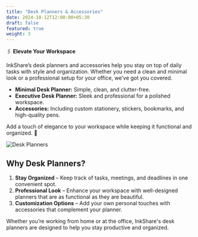 ```yaml
---
title: "Desk Planners & Accessories"
date: 2024-10-12T12:00:00+05:30
draft: false
featured: true
weight: 3
---
```


🖇️ **Elevate Your Workspace**

InkShare’s desk planners and accessories help you stay on top of daily tasks with style and organization. Whether you need a clean and minimal look or a professional setup for your office, we’ve got you covered.

- **Minimal Desk Planner:** Simple, clean, and clutter-free.
- **Executive Desk Planner:** Sleek and professional for a polished workspace.
- **Accessories:** Including custom stationery, stickers, bookmarks, and high-quality pens.

Add a touch of elegance to your workspace while keeping it functional and organized. 💼

<!--more-->

![Desk Planners](/images/desk-planners.png)

## Why Desk Planners?

1. **Stay Organized** – Keep track of tasks, meetings, and deadlines in one convenient spot.
2. **Professional Look** – Enhance your workspace with well-designed planners that are as functional as they are beautiful.
3. **Customization Options** – Add your own personal touches with accessories that complement your planner.

Whether you’re working from home or at the office, InkShare's desk planners are designed to help you stay productive and organized.
